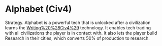 # Alphabet (Civ4)

Strategy.
Alphabet is a powerful tech that is unlocked after a civilization learns the [Writing%20%28Civ4%29](Writing) technology. It enables tech trading with all civilizations the player is in contact with. It also lets the player build Research in their cities, which converts 50% of production to research.